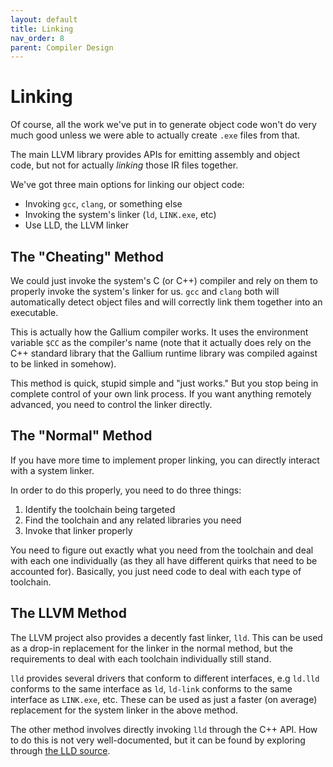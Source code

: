 ```yaml
---
layout: default
title: Linking
nav_order: 8
parent: Compiler Design
---
```


# Linking

Of course, all the work we've put in to generate object code won't
do very much good unless we were able to actually create `.exe` files from 
that. 

The main LLVM library provides APIs for emitting assembly and object code,
but not for actually *linking* those IR files together.

We've got three main options for linking our object code:

* Invoking `gcc`, `clang`, or something else
* Invoking the system's linker (`ld`, `LINK.exe`, etc)
* Use LLD, the LLVM linker

## The "Cheating" Method

We could just invoke the system's C (or C++) compiler and rely on them
to properly invoke the system's linker for us. `gcc` and `clang` both
will automatically detect object files and will correctly link them
together into an executable. 

This is actually how the Gallium compiler works. It uses the environment variable `$CC` as the compiler's name (note that it actually does rely
on the C++ standard library that the Gallium runtime library was compiled
against to be linked in somehow).

This method is quick, stupid simple and "just works." But you stop being
in complete control of your own link process. If you want anything remotely
advanced, you need to control the linker directly. 

## The "Normal" Method

If you have more time to implement proper linking, you can directly
interact with a system linker. 

In order to do this properly, you need to do three things:

1. Identify the toolchain being targeted 
2. Find the toolchain and any related libraries you need
3. Invoke that linker properly

You need to figure out exactly what you need from the toolchain and
deal with each one individually (as they all have different quirks that
need to be accounted for). Basically, you just need code to deal with
each type of toolchain.

## The LLVM Method

The LLVM project also provides a decently fast linker, `lld`. This can
be used as a drop-in replacement for the linker in the normal method,
but the requirements to deal with each toolchain individually still stand.

`lld` provides several drivers that conform to different interfaces, e.g 
`ld.lld` conforms to the same interface as `ld`, `ld-link` conforms to
the same interface as `LINK.exe`, etc. These can be used as just a 
faster (on average) replacement for the system linker in the above method.

The other method involves directly invoking `lld` through the C++ API.
How to do this is not very well-documented, but it can be found by exploring
through [the LLD source](https://github.com/llvm/llvm-project/tree/main/lld).